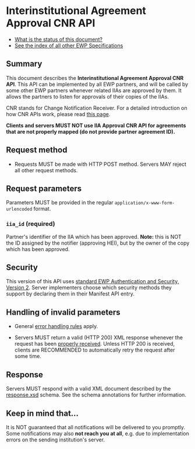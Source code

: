 Interinstitutional Agreement Approval CNR API
=============================================

* [What is the status of this document?][statuses]
* [See the index of all other EWP Specifications][develhub]


Summary
-------

This document describes the **Interinstitutional Agreement Approval CNR API**.
This API can be implemented by all EWP partners, and will be called by some
other EWP partners whenever related IIAs are approved by them. It allows
the partners to listen for approvals of their copies of the IIAs.

CNR stands for Change Notification Receiver. For a detailed introduction on how
CNR APIs work, please read [this page][cnr-intro].

**Clients and servers MUST NOT use IIA Approval CNR API for agreements
that are not properly mapped (do not provide partner agreement ID).**


Request method
--------------

 * Requests MUST be made with HTTP POST method. Servers MAY reject all other
   request methods.


Request parameters
------------------

Parameters MUST be provided in the regular `application/x-www-form-urlencoded`
format.


### `iia_id` (required)

Partner's identifier of the IIA which has been approved. **Note:** this is NOT the ID assigned
by the notifier (approving HEI), but by the owner of the copy which has been approved.


Security
--------

This version of this API uses [standard EWP Authentication and Security, Version 2][sec-v2].
Server implementers choose which security methods they support by declaring them
in their Manifest API entry.


Handling of invalid parameters
------------------------------

 * General [error handling rules][error-handling] apply.

 * Servers MUST return a valid (HTTP 200) XML response whenever the request has
   been [properly received][bad-cnr-request]. Unless HTTP 200 is received,
   clients are RECOMMENDED to automatically retry the request after some time.


Response
--------

Servers MUST respond with a valid XML document described by the
[response.xsd](response.xsd) schema. See the schema annotations for further
information.


Keep in mind that...
--------------------

It is NOT guaranteed that all notifications will be delivered to you promptly.
Some notifications may also **not reach you at all**, e.g. due to
implementation errors on the sending institution's server.


[bad-cnr-request]: https://github.com/erasmus-without-paper/ewp-specs-architecture#bad-cnr-request
[cnr-intro]: https://github.com/erasmus-without-paper/ewp-specs-architecture#cnr
[develhub]: http://developers.erasmuswithoutpaper.eu/
[error-handling]: https://github.com/erasmus-without-paper/ewp-specs-architecture#error-handling
[iias-approval-api]: https://github.com/erasmus-without-paper/ewp-specs-api-iias-approval
[sec-v2]: https://github.com/erasmus-without-paper/ewp-specs-sec-intro/tree/stable-v2
[statuses]: https://github.com/erasmus-without-paper/ewp-specs-management#statuses
